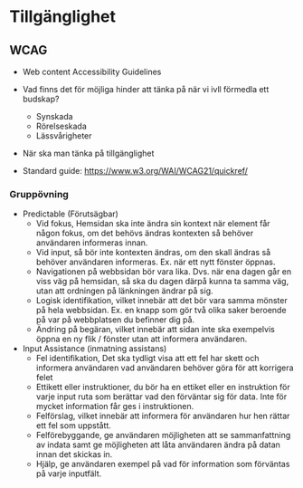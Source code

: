 # Tillgänglighet

## WCAG
- Web content Accessibility Guidelines
- Vad finns det för möjliga hinder att tänka på när vi ivll förmedla ett budskap?
  - Synskada
  - Rörelseskada
  - Lässvårigheter
- När ska man tänka på tillgänglighet

- Standard guide: https://www.w3.org/WAI/WCAG21/quickref/


### Gruppövning
- Predictable (Förutsägbar)
  - Vid fokus, Hemsidan ska inte ändra sin kontext när element får någon fokus, om det behövs ändras kontexten så behöver användaren informeras innan.
  - Vid input, så bör inte kontexten ändras, om den skall ändras så behöver användaren informeras. Ex. när ett nytt fönster öppnas.
  - Navigationen på webbsidan bör vara lika. Dvs. när ena dagen går en viss väg på hemsidan, så ska du dagen därpå kunna ta samma väg, utan att ordningen på länkningen ändrar på sig.
  - Logisk identifikation, vilket innebär att det bör vara samma mönster på hela webbsidan.
  Ex. en knapp som gör två olika saker beroende på var på webbplatsen du befinner dig på.
  - Ändring på begäran, vilket innebär att sidan inte ska exempelvis öppna en ny flik / fönster utan att informera användaren.
- Input Assistance (inmatning assistans)
  - Fel identifikation, Det ska tydligt visa att ett fel har skett och informera användaren vad användaren behöver göra för att korrigera felet
  - Ettikett eller instruktioner, du bör ha en ettiket eller en instruktion för varje input ruta som berättar vad den förväntar sig för data. Inte för mycket information får ges i instruktionen.
  - Felförslag, vilket innebär att informera för användaren hur hen rättar ett fel som uppstått. 
  - Felförebyggande, ge användaren möjligheten att se sammanfattning av indata samt ge möjligheten att låta användaren ändra på datan innan det skickas in.
  - Hjälp, ge användaren exempel på vad för information som förväntas på varje inputfält.